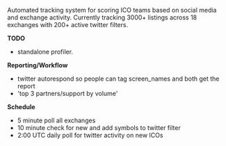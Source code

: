 Automated tracking system for scoring ICO teams based on social media and exchange activity.
Currently tracking 3000+ listings across 18 exchanges with 200+ active twitter filters.

**TODO**
* standalone profiler.

**Reporting/Workflow**
* twitter autorespond so people can tag screen_names and both get the report
* 'top 3 partners/support by volume'

**Schedule**

* 5 minute poll all exchanges
* 10 minute check for new and add symbols to twitter filter
* 2:00 UTC daily poll for twitter activity on new ICOs
